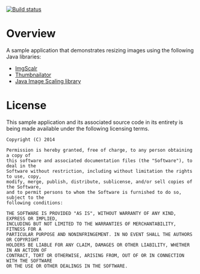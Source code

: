 [![Build status](https://drone.io/github.com/manish-in-java/java-image-resize/status.png)](https://drone.io/github.com/manish-in-java/java-image-resize/latest)

# Overview
A sample application that demonstrates resizing images using the following Java
libraries:

* [ImgScalr](http://www.thebuzzmedia.com/software/imgscalr-java-image-scaling-library)
* [Thumbnailator](https://code.google.com/p/thumbnailator)
* [Java Image Scaling library](https://code.google.com/p/java-image-scaling)

# License
This sample application and its associated source code in its entirety is being made
available under the following licensing terms.

    Copyright (C) 2014

    Permission is hereby granted, free of charge, to any person obtaining a copy of
    this software and associated documentation files (the "Software"), to deal in the
    Software without restriction, including without limitation the rights to use, copy,
    modify, merge, publish, distribute, sublicense, and/or sell copies of the Software,
    and to permit persons to whom the Software is furnished to do so, subject to the
    following conditions:

    THE SOFTWARE IS PROVIDED "AS IS", WITHOUT WARRANTY OF ANY KIND, EXPRESS OR IMPLIED,
    INCLUDING BUT NOT LIMITED TO THE WARRANTIES OF MERCHANTABILITY, FITNESS FOR A
    PARTICULAR PURPOSE AND NONINFRINGEMENT. IN NO EVENT SHALL THE AUTHORS OR COPYRIGHT
    HOLDERS BE LIABLE FOR ANY CLAIM, DAMAGES OR OTHER LIABILITY, WHETHER IN AN ACTION OF
    CONTRACT, TORT OR OTHERWISE, ARISING FROM, OUT OF OR IN CONNECTION WITH THE SOFTWARE
    OR THE USE OR OTHER DEALINGS IN THE SOFTWARE.
